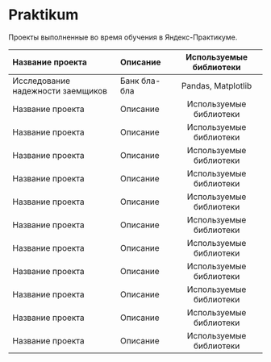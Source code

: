 # Praktikum
Проекты выполненные во время обучения в Яндекс-Практикуме.

| Название проекта | Описание | Используемые библиотеки | 
| :---------------------- | :---------------------- | :----------------------: |
| Исследование надежности заемщиков | Банк бла-бла | Pandas, Matplotlib | 
| Название проекта | Описание | Используемые библиотеки | 
| Название проекта | Описание | Используемые библиотеки | 
| Название проекта | Описание | Используемые библиотеки | 
| Название проекта | Описание | Используемые библиотеки | 
| Название проекта | Описание | Используемые библиотеки | 
| Название проекта | Описание | Используемые библиотеки | 
| Название проекта | Описание | Используемые библиотеки | 
| Название проекта | Описание | Используемые библиотеки | 
| Название проекта | Описание | Используемые библиотеки | 
| Название проекта | Описание | Используемые библиотеки | 
| Название проекта | Описание | Используемые библиотеки | 
